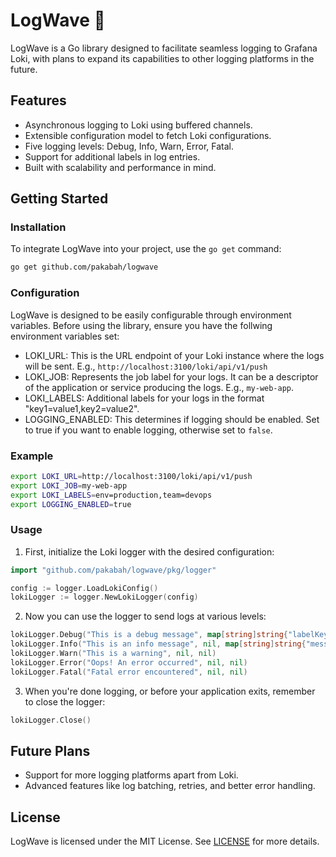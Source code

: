 # LogWave 🌊

LogWave is a Go library designed to facilitate seamless logging to Grafana Loki, with plans to expand its capabilities to other logging platforms in the future.

## Features
- Asynchronous logging to Loki using buffered channels.
- Extensible configuration model to fetch Loki configurations.
- Five logging levels: Debug, Info, Warn, Error, Fatal.
- Support for additional labels in log entries.
- Built with scalability and performance in mind.

## Getting Started

### Installation

To integrate LogWave into your project, use the `go get` command:

```bash
go get github.com/pakabah/logwave
```

### Configuration

LogWave is designed to be easily configurable through environment variables. Before using the library, ensure you have the follwing environment variables set:
- LOKI_URL: This is the URL endpoint of your Loki instance where the logs will be sent. E.g., `http://localhost:3100/loki/api/v1/push`
- LOKI_JOB: Represents the job label for your logs. It can be a descriptor of the application or service producing the logs. E.g., `my-web-app`.
- LOKI_LABELS: Additional labels for your logs in the format "key1=value1,key2=value2".
- LOGGING_ENABLED: This determines if logging should be enabled. Set to true if you want to enable logging, otherwise set to `false`.

### Example
```bash
export LOKI_URL=http://localhost:3100/loki/api/v1/push
export LOKI_JOB=my-web-app
export LOKI_LABELS=env=production,team=devops
export LOGGING_ENABLED=true
```

### Usage

1. First, initialize the Loki logger with the desired configuration:

```go
import "github.com/pakabah/logwave/pkg/logger"

config := logger.LoadLokiConfig()
lokiLogger := logger.NewLokiLogger(config)
```

2. Now you can use the logger to send logs at various levels:

```go
lokiLogger.Debug("This is a debug message", map[string]string{"labelKey": "labelValue"}, map[string]string{"messageKey": "additionalMessage"})
lokiLogger.Info("This is an info message", nil, map[string]string{"messageKey": "additionalMessage"})
lokiLogger.Warn("This is a warning", nil, nil)
lokiLogger.Error("Oops! An error occurred", nil, nil)
lokiLogger.Fatal("Fatal error encountered", nil, nil)
```

3. When you're done logging, or before your application exits, remember to close the logger:

```go
lokiLogger.Close()
```

## Future Plans
- Support for more logging platforms apart from Loki.
- Advanced features like log batching, retries, and better error handling.

## License
LogWave is licensed under the MIT License. See [LICENSE](LICENSE) for more details.
